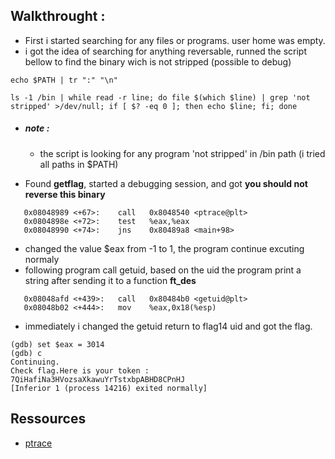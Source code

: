 ## Walkthrought :

- First i started searching for any files or programs. user home was empty.
- i got the idea of searching for anything reversable, runned the script bellow to find the binary wich is not stripped (possible to debug)
```
echo $PATH | tr ":" "\n"
```
```
ls -1 /bin | while read -r line; do file $(which $line) | grep 'not stripped' >/dev/null; if [ $? -eq 0 ]; then echo $line; fi; done
```
+  ##### note :
    - the script is looking for any program 'not stripped' in /bin path (i tried all paths in $PATH)

- Found **getflag**, started a debugging session, and got **you should not reverse this binary**
```
   0x08048989 <+67>:	call   0x8048540 <ptrace@plt>
   0x0804898e <+72>:	test   %eax,%eax
   0x08048990 <+74>:	jns    0x80489a8 <main+98>
```
- changed the value $eax from -1 to 1, the program continue excuting normaly 
- following program call getuid, based on the uid the program print a string after sending it to a function **ft_des**
```
   0x08048afd <+439>:	call   0x80484b0 <getuid@plt>
   0x08048b02 <+444>:	mov    %eax,0x18(%esp)
```
- immediately i changed the getuid return to flag14 uid and got the flag.
```
(gdb) set $eax = 3014
(gdb) c
Continuing.
Check flag.Here is your token : 7QiHafiNa3HVozsaXkawuYrTstxbpABHD8CPnHJ
[Inferior 1 (process 14216) exited normally]
```

## Ressources
- [ptrace](https://man7.org/linux/man-pages/man2/ptrace.2.html#RETURN_VALUE)